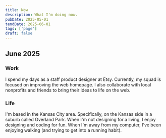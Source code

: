 ```yaml
---
title: Now
description: What I'm doing now. 
pubDate: 2025-05-01
tendDate: 2025-06-01
tags: ['page']
draft: false
---
```


## June 2025
### Work
I spend my days as a staff product designer at Etsy. Currently, my squad is focused on improving the web homepage. I also collaborate with local nonprofits and friends to bring their ideas to life on the web.
### Life
I'm based in the Kansas City area. Specifically, on the Kansas side in a suburb called Overland Park. When I'm not designing for a living, I enjoy designing and coding for fun. When I'm away from my computer, I've been enjoying walking (and trying to get into a running habit).